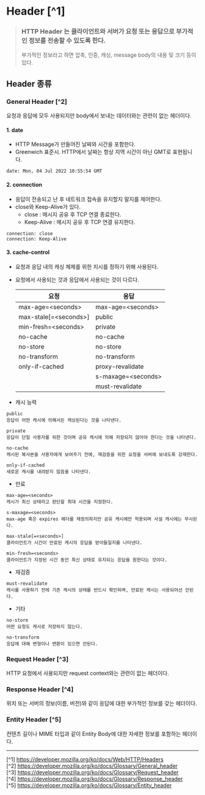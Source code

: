 # Header [^1]
> ### HTTP Header 는 클라이언트와 서버가 요청 또는 응답으로 부가적인 정보를 전송할 수 있도록 한다.
> 
> 부가적인 정보라고 하면 압축, 인증, 캐싱, message body의 내용 및 크기 등이 있다.

## Header 종류
### General Header [^2]
요청과 응답에 모두 사용되지만 body에서 보내는 데이터와는 관련이 없는 헤더이다.

#### 1. date
- HTTP Message가 만들어진 날짜와 시간을 포함한다.
- Greenwich 표준시. HTTP에서 날짜는 항상 지역 시간이 아닌 GMT로 표현됩니다.

```
date: Mon, 04 Jul 2022 10:55:54 GMT
```

#### 2. connection
- 응답이 전송되고 난 후 네트워크 접속을 유지할지 말지를 제어한다.
- close와 Keep-Alive가 있다.
    - close : 메시지 공유 후 TCP 연결 종료한다.
    - Keep-Alive : 메시지 공유 후 TCP 연결 유지한다.

```
connection: close
connection: Keep-Alive
```

#### 3. cache-control
- 요청과 응답 내의 캐싱 체제를 위한 지시를 정하기 위해 사용된다.
- 요청에서 사용되는 것과 응답에서 사용되는 것이 다르다.

    |요청|응답|
    |---|---|
    |max-age=\<seconds\>|max-age=\<seconds\>|
    |max-stale[\=\<seconds\>]|public|
    |min-fresh=\<seconds\>|private|
    |no-cache|no-cache|
    |no-store|no-store|
    |no-transform|no-transform|
    |only-if-cached|proxy-revalidate|
    ||s-maxage=\<seconds\>|
    ||must-revalidate|

- 캐시 능력

```
public
응답이 어떤 캐시에 의해서든 캐싱된다는 것을 나타낸다.

private
응답이 단일 사용자를 위한 것이며 공유 캐시에 의해 저장되지 않아야 한다는 것을 나타낸다.

no-cache
캐시된 복사본을 사용자에게 보여주기 전에, 재검증을 위한 요청을 서버에 보내도록 강제한다.

only-if-cached
새로운 캐시를 내려받지 않음을 나타낸다.
```

- 만료

```
max-age=<seconds>
캐시가 최신 상태라고 판단할 최대 시간을 지정한다.

s-maxage=<seconds>
max-age 혹은 expires 헤더를 재정의하지만 공유 캐시에만 적용되며 사설 캐시에는 무시된다.

max-stale[=<seconds>]
클라이언트가 시간이 만료된 캐시의 응답을 받아들일지를 나타낸다.

min-fresh=<seconds>
클라이언트가 지정된 시간 동안 최신 상태로 유지되는 응답을 원한다는 것이다.
```

- 재검증

```
must-revalidate
캐시를 사용하기 전에 기존 캐시의 상태를 반드시 확인하며, 만료된 캐시는 사용되어선 안된다.
```

- 기타

```
no-store
어떤 요청도 캐시로 저장하지 않는다.

no-transform
응답에 대해 변형이나 변환이 있으면 안된다.
```

### Request Header [^3]
HTTP 요청에서 사용되지만 request context와는 관련이 없는 헤더이다.


### Response Header [^4]
위치 또는 서버의 정보(이름, 버전)와 같이 응답에 대한 부가적인 정보를 갖는 헤더이다.

### Entity Header [^5]
컨텐츠 길이나 MIME 타입과 같이 Entity Body에 대한 자세한 정보를 포함하는 헤더이다.

---

[^1] https://developer.mozilla.org/ko/docs/Web/HTTP/Headers<br>
[^2] https://developer.mozilla.org/ko/docs/Glossary/General_header<br>
[^3] https://developer.mozilla.org/ko/docs/Glossary/Request_header<br>
[^4] https://developer.mozilla.org/ko/docs/Glossary/Response_header<br>
[^5] https://developer.mozilla.org/ko/docs/Glossary/Entity_header
